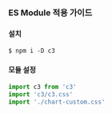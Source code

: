### ES Module 적용 가이드
#### 설치
```
$ npm i -D c3
```
#### 모듈 설정
```js
import c3 from 'c3'
import 'c3/c3.css'
import './chart-custom.css'
```